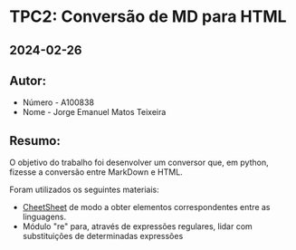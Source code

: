 # TPC2: Conversão de MD para HTML
## 2024-02-26

## Autor:
- Número - A100838
- Nome - Jorge Emanuel Matos Teixeira

## Resumo:

O objetivo do trabalho foi desenvolver um conversor que, em python, fizesse a conversão entre MarkDown e HTML.

Foram utilizados os seguintes materiais:
- [CheetSheet](https://www.markdownguide.org/cheat-sheet/) de modo a obter elementos correspondentes entre as linguagens.
- Módulo "re" para, através de expressões regulares, lidar com substituições de determinadas expressões
